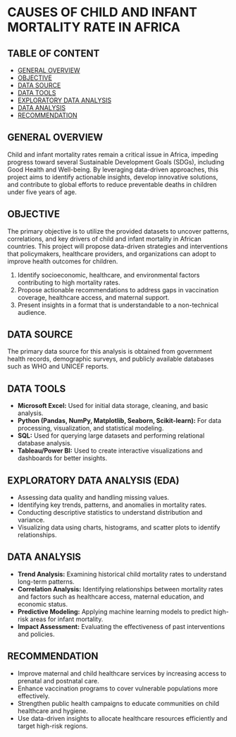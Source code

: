 # CAUSES OF CHILD AND INFANT MORTALITY RATE IN AFRICA

## TABLE OF CONTENT
- [GENERAL OVERVIEW](#general-overview)
- [OBJECTIVE](#objective)
- [DATA SOURCE](#data-source)
- [DATA TOOLS](#data-tools)
- [EXPLORATORY DATA ANALYSIS](#exploratory-data-analysis)
- [DATA ANALYSIS](#data-analysis)
- [RECOMMENDATION](#recommendation)

## GENERAL OVERVIEW

Child and infant mortality rates remain a critical issue in Africa, impeding progress toward several Sustainable Development Goals (SDGs), including Good Health and Well-being. By leveraging data-driven approaches, this project aims to identify actionable insights, develop innovative solutions, and contribute to global efforts to reduce preventable deaths in children under five years of age.

## OBJECTIVE

The primary objective is to utilize the provided datasets to uncover patterns, correlations, and key drivers of child and infant mortality in African countries. This project will propose data-driven strategies and interventions that policymakers, healthcare providers, and organizations can adopt to improve health outcomes for children.

1. Identify socioeconomic, healthcare, and environmental factors contributing to high mortality rates.
2. Propose actionable recommendations to address gaps in vaccination coverage, healthcare access, and maternal support.
3. Present insights in a format that is understandable to a non-technical audience.

## DATA SOURCE

The primary data source for this analysis is obtained from government health records, demographic surveys, and publicly available databases such as WHO and UNICEF reports.

## DATA TOOLS

- **Microsoft Excel:** Used for initial data storage, cleaning, and basic analysis.
- **Python (Pandas, NumPy, Matplotlib, Seaborn, Scikit-learn):** For data processing, visualization, and statistical modeling.
- **SQL:** Used for querying large datasets and performing relational database analysis.
- **Tableau/Power BI:** Used to create interactive visualizations and dashboards for better insights.

## EXPLORATORY DATA ANALYSIS (EDA)

- Assessing data quality and handling missing values.
- Identifying key trends, patterns, and anomalies in mortality rates.
- Conducting descriptive statistics to understand distribution and variance.
- Visualizing data using charts, histograms, and scatter plots to identify relationships.

## DATA ANALYSIS

- **Trend Analysis:** Examining historical child mortality rates to understand long-term patterns.
- **Correlation Analysis:** Identifying relationships between mortality rates and factors such as healthcare access, maternal education, and economic status.
- **Predictive Modeling:** Applying machine learning models to predict high-risk areas for infant mortality.
- **Impact Assessment:** Evaluating the effectiveness of past interventions and policies.

## RECOMMENDATION

- Improve maternal and child healthcare services by increasing access to prenatal and postnatal care.
- Enhance vaccination programs to cover vulnerable populations more effectively.
- Strengthen public health campaigns to educate communities on child healthcare and hygiene.
- Use data-driven insights to allocate healthcare resources efficiently and target high-risk regions.

